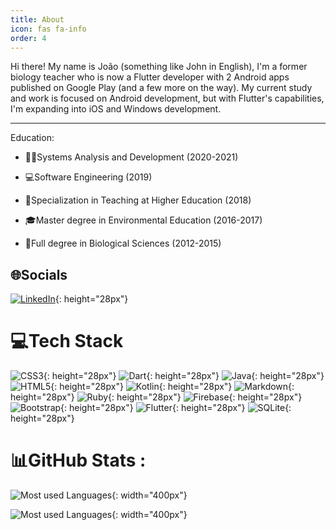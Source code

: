 ```yaml
---
title: About
icon: fas fa-info
order: 4
---
```


Hi there! My name is João (something like John in English), I'm a former biology teacher who is now a Flutter developer with 2 Android apps published on Google Play (and a few more on the way). My current study and work is focused on Android development, but with Flutter's capabilities, I'm expanding into iOS and Windows development.

---

Education:

* :man_technologist:Systems Analysis and Development (2020-2021)

* :computer:Software Engineering (2019)

* :school:Specialization in Teaching at Higher Education (2018)

* :mortar_board:Master degree in Environmental Education (2016-2017)

* :leaves:Full degree in Biological Sciences (2012-2015)

## 🌐Socials

[![LinkedIn](https://img.shields.io/badge/LinkedIn-%230077B5.svg?logo=linkedin&logoColor=white)](https://linkedin.com/in/joaoffnogueira){: height="28px"}

# 💻Tech Stack

![CSS3](https://img.shields.io/badge/css3-%231572B6.svg?style=for-the-badge&logo=css3&logoColor=white){: height="28px"} ![Dart](https://img.shields.io/badge/dart-%230175C2.svg?style=for-the-badge&logo=dart&logoColor=white){: height="28px"} ![Java](https://img.shields.io/badge/java-%23ED8B00.svg?style=for-the-badge&logo=java&logoColor=white){: height="28px"} ![HTML5](https://img.shields.io/badge/html5-%23E34F26.svg?style=for-the-badge&logo=html5&logoColor=white){: height="28px"} ![Kotlin](https://img.shields.io/badge/kotlin-%230095D5.svg?style=for-the-badge&logo=kotlin&logoColor=white){: height="28px"} ![Markdown](https://img.shields.io/badge/markdown-%23000000.svg?style=for-the-badge&logo=markdown&logoColor=white){: height="28px"} ![Ruby](https://img.shields.io/badge/ruby-%23CC342D.svg?style=for-the-badge&logo=ruby&logoColor=white){: height="28px"} ![Firebase](https://img.shields.io/badge/firebase-%23039BE5.svg?style=for-the-badge&logo=firebase){: height="28px"} ![Bootstrap](https://img.shields.io/badge/bootstrap-%23563D7C.svg?style=for-the-badge&logo=bootstrap&logoColor=white){: height="28px"} ![Flutter](https://img.shields.io/badge/Flutter-%2302569B.svg?style=for-the-badge&logo=Flutter&logoColor=white){: height="28px"} ![SQLite](https://img.shields.io/badge/sqlite-%2307405e.svg?style=for-the-badge&logo=sqlite&logoColor=white){: height="28px"}

# 📊GitHub Stats :

![Most used Languages](https://github-readme-stats.vercel.app/api/top-langs/?username=joaoffnogueira&hide=html,scss,javascript&layout=compact&theme=midnight-purple){: width="400px"}

![Most used Languages](https://github-readme-stats.vercel.app/api?username=joaoffnogueira&theme=midnight-purple&show_icons=true){: width="400px"}
